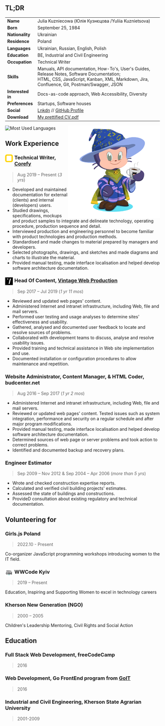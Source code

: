 ## TL;DR

| | |
|---|---|
| **Name** | Julia Kuzniecowa (Юлія Кузнєцова /Yuliia Kuznietsova) |
| **Born** | September 25, 1984 |
| **Nationality** | Ukrainian |
| **Residence** | Poland |
| **Languages** | Ukrainian, Russian, English, Polish |
| **Education** | BE, Industrial and Civil Engineering |
| **Occupation** | Technical Writer |
| **Skills** | Manuals, API documentation, How-To's, User's Guides, Release Notes, Software Documentation; <br> HTML, CSS, JavaScript, Kanban, XML, Markdown, Jira, Confluence, Git, Postman/Swagger, JSON |
| **Interested in** | Docs-as-code approach, Web Accessibility, Diversity |
| **Preferences** | Startups, Software houses |
| **Social** | <a href="https://www.linkedin.com/in/yulios/">Lnkdn</a> // <a href="https://github.com/YuliyaLios">GitHub Profile</a> |
| **Download** | [My prettified CV.pdf](CV-TechWriter-JuliaKuzniecowa.pdf) |

<img align='right' src='images/octocat-1666485654973.png' alt="OctoCat Me" width='300'>

<img alt="Most Used Languages" src="https://github-readme-stats.vercel.app/api/top-langs/?username=YuliyaLios&layout=compact&theme=radical" />

## Work Experience

### <img src="images/corefy_alternative_mark.svg" alt="Corefy logo" style="width: 25px; float: left; padding-right: 5px;"> Technical Writer, <a href="https://corefy.com/">Corefy</a>

> Aug 2019 – Present (*3 yrs*)

* Developed and maintained documentation for external (clients) and internal (developers) users.
* Studied drawings, specifications, mockups and product samples to integrate and delineate technology, operating procedure, production sequence and detail. 
* Interviewed production and engineering personnel to become familiar with product technologies and production methods. 
* Standardised and made changes to material prepared by managers and developers. 
* Selected photographs, drawings, and sketches and made diagrams and charts to illustrate the material.
* Provided manual testing, made interface localisation and helped develop software architecture documentation. 

### <img src="images/vintage-32x32.png" alt="Vintage logo" style="width: 25px; float: left; padding-right: 5px;"> Head Of Content, <a href="http://vintage.agency/">Vintage Web Production</a>

> Sep 2017 – Jul 2019 (*1 yr 11 mos*)

* Reviewed and updated web pages' content. 
* Administered Internet and intranet infrastructure, including Web, file and mail servers. 
* Performed user testing and usage analyses to determine sites' effectiveness and usability. 
* Gathered, analysed and documented user feedback to locate and resolve sources of problems. 
* Collaborated with development teams to discuss, analyse and resolve usability issues. 
* Provided training and technical assistance in Web site implementation and use. 
* Documented installation or configuration procedures to allow maintenance and repetition.

### Website Administrator, Content Manager, & HTML Coder, budcenter.net

> Aug 2016 – Sep 2017 (*1 yr 2 mos*)

*  Administered Internet and intranet infrastructure, including Web, file and mail servers. 
* Reviewed or updated web pages' content. Tested issues such as system integration, performance and security on a regular schedule and after major program modifications. 
* Provided manual testing, made interface localisation and helped develop software architecture documentation.
* Determined sources of web page or server problems and took action to correct problems. 
* Identified and documented backup and recovery plans.

### Engineer Estimator

> Sep 2009 – Nov 2012 & Sep 2004 – Apr 2006 (*more than 5 yrs*)

* Wrote and checked construction expertise reports.
* Calculated and verified civil building projects' estimates.
* Assessed the state of buildings and constructions.
* ProvideD consultation about existing regulatory and technical documentation.

## Volunteering for

### Girls.js Poland 

> 2022.10 - Present

Co-organizer JavaScript programming workshops introducing women to the IT field.

### <img src="images/WWCKyiv.jpg" alt="WWCode logo" style="width: 25px; float: left; padding-right: 5px;"> WWCode Kyiv

> 2019 – Present

Education, Inspiring and Supporting Women to excel in technology careers

### Kherson New Generation (NGO)

> 2000 – 2005

Children's Leadership Mentoring, Civil Rights and Social Action

## Education

### Full Stack Web Development, freeCodeCamp

> 2016

### Web Development, Go FrontEnd program from <a href="https://goit.ua/">GoIT</a>

> 2016

### Industrial and Civil Engineering, Kherson State Agrarian University

> 2001-2009
